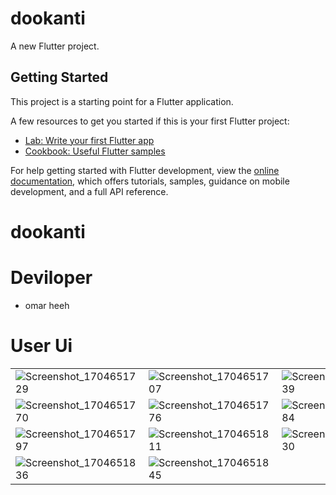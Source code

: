 # dookanti

A new Flutter project.

## Getting Started

This project is a starting point for a Flutter application.

A few resources to get you started if this is your first Flutter project:

- [Lab: Write your first Flutter app](https://docs.flutter.dev/get-started/codelab)
- [Cookbook: Useful Flutter samples](https://docs.flutter.dev/cookbook)

For help getting started with Flutter development, view the
[online documentation](https://docs.flutter.dev/), which offers tutorials,
samples, guidance on mobile development, and a full API reference.
# dookanti


# Deviloper
- omar heeh

# User Ui

|   |   |   |   |   |
|---|---|---|---|---|
| ![Screenshot_1704651729](https://github.com/omarheeh/dookanti/assets/67519670/ccc51547-8d0e-433e-aa4b-a4322b14625e)|  ![Screenshot_1704651707](https://github.com/omarheeh/dookanti/assets/67519670/a44c5a5b-6a77-41d0-988c-5c59907719bd) | ![Screenshot_1704651739](https://github.com/omarheeh/dookanti/assets/67519670/4bd93a51-7a4f-49fa-a3ed-01974956dd02) |  ![Screenshot_1704651743](https://github.com/omarheeh/dookanti/assets/67519670/57c97711-153f-44f2-a70b-61644e1f3694)|  
| ![Screenshot_1704651770](https://github.com/omarheeh/dookanti/assets/67519670/919fee77-9d30-449f-ab2a-897754bb5e74)  |  ![Screenshot_1704651776](https://github.com/omarheeh/dookanti/assets/67519670/5596b23d-9260-40c2-abb4-ec9d4fc6849f) |  ![Screenshot_1704651784](https://github.com/omarheeh/dookanti/assets/67519670/ccd2981d-0618-4ca1-8b67-02cd65182ff4) |  ![Screenshot_1704651793](https://github.com/omarheeh/dookanti/assets/67519670/04c17d9c-a196-47ae-94b6-f000c7886f19) |   |
|  ![Screenshot_1704651797](https://github.com/omarheeh/dookanti/assets/67519670/7649c400-14a5-49ea-b2d4-b3a7d061e6de) |  ![Screenshot_1704651811](https://github.com/omarheeh/dookanti/assets/67519670/cc4479fc-f1e5-48e8-b83c-1174142b810d) | ![Screenshot_1704651830](https://github.com/omarheeh/dookanti/assets/67519670/21c190ab-1a85-4bbd-877c-fa4e22ad517f)  | ![Screenshot_1704651833](https://github.com/omarheeh/dookanti/assets/67519670/aa0b6cef-dc12-42dc-91f8-327f58cb0f2a)  |   |
|  ![Screenshot_1704651836](https://github.com/omarheeh/dookanti/assets/67519670/cfdf470b-7405-4b13-a3d7-22dec63934ff) |  ![Screenshot_1704651845](https://github.com/omarheeh/dookanti/assets/67519670/717ebb02-6547-4bd4-9acb-b6bbf9787713) |   |   |   |
